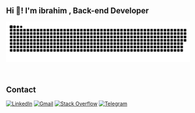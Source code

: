 <h2 align="left">Hi 👋! I'm ibrahim , Back-end Developer</h2>

![snake gif](https://github.com/ibrahimAlAssi/ibrahimAlAssi/blob/output/snake.svg)


<br>

## Contact
[![LinkedIn](https://img.shields.io/badge/linkedin-%230077B5.svg?style=for-the-badge&logo=linkedin&logoColor=white)](https://www.linkedin.com/in/ibrahimalassi)
[![Gmail](https://img.shields.io/badge/Gmail-D14836?style=for-the-badge&logo=gmail&logoColor=white)](mailto:ibrahimalassi8@gmail.com)
[![Stack Overflow](https://img.shields.io/badge/-Stackoverflow-FE7A16?style=for-the-badge&logo=stack-overflow&logoColor=white)](https://stackoverflow.com/users/22582019/ibrahim-al-assi)
[![Telegram](https://img.shields.io/badge/Telegram-2CA5E0?style=for-the-badge&logo=telegram&logoColor=white)](https://t.me/Ibrahim_Al_Assi)

